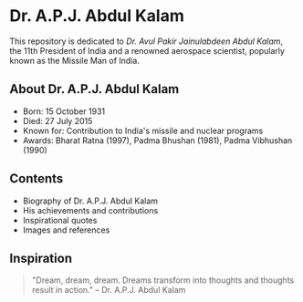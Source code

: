 # Dr. A.P.J. Abdul Kalam

This repository is dedicated to *Dr. Avul Pakir Jainulabdeen Abdul Kalam*,  
the 11th President of India and a renowned aerospace scientist, popularly known as the Missile Man of India.

## About Dr. A.P.J. Abdul Kalam
- Born: 15 October 1931
- Died: 27 July 2015
- Known for: Contribution to India's missile and nuclear programs
- Awards: Bharat Ratna (1997), Padma Bhushan (1981), Padma Vibhushan (1990)

## Contents
- Biography of Dr. A.P.J. Abdul Kalam
- His achievements and contributions
- Inspirational quotes
- Images and references

## Inspiration
> "Dream, dream, dream. Dreams transform into thoughts and thoughts result in action."
> – Dr. A.P.J. Abdul Kalam


